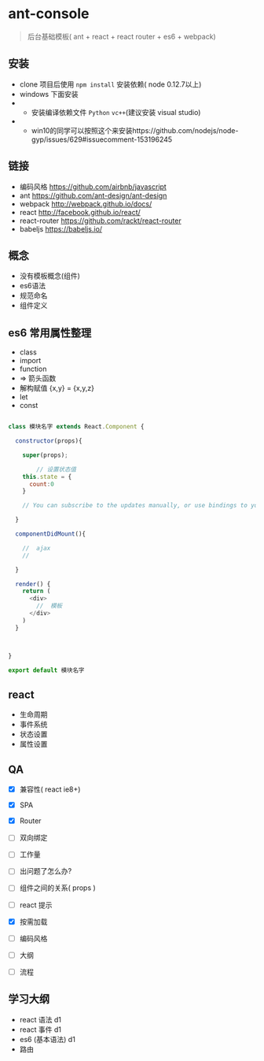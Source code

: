 # ant-console
> 后台基础模板( ant + react + react router + es6 + webpack)

## 安装

- clone 项目后使用 `npm install` 安装依赖( node 0.12.7以上)
- windows 下面安装
- * 安装编译依赖文件 `Python` `vc++`(建议安装 visual studio)
- * win10的同学可以按照这个来安装https://github.com/nodejs/node-gyp/issues/629#issuecomment-153196245


## 链接

- 编码风格 https://github.com/airbnb/javascript
- ant https://github.com/ant-design/ant-design
- webpack http://webpack.github.io/docs/
- react http://facebook.github.io/react/
- react-router https://github.com/rackt/react-router
- babeljs https://babeljs.io/

## 概念

- 没有模板概念(组件)
- es6语法
- 规范命名
- 组件定义


## es6 常用属性整理

- class
- import
- function
- => 箭头函数
- 解构赋值 {x,y} = {x,y,z}
- let
- const
```js

class 模块名字 extends React.Component {

  constructor(props){

    super(props);

		// 设置状态值
    this.state = {
      count:0
    }

    // You can subscribe to the updates manually, or use bindings to your view layer.

  }

  componentDidMount(){

    //  ajax
    //  

  }

  render() {
    return (
      <div>
        //  模板
      </div>
    )
  }



}

export default 模块名字
```

## react

- 生命周期
- 事件系统
- 状态设置
- 属性设置

## QA

- [x] 兼容性( react ie8+)
- [x] SPA
- [x] Router
- [ ] 双向绑定
- [ ] 工作量
- [ ] 出问题了怎么办?
- [ ] 组件之间的关系( props )
- [ ] react 提示
- [x] 按需加载
- [ ] 编码风格
- [ ] 大纲
- [ ] 流程



## 学习大纲

- react 语法 d1
- react 事件 d1
- es6 (基本语法) d1
- 路由
